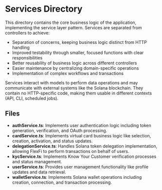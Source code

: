 # Services Directory

This directory contains the core business logic of the application, implementing the service layer pattern. Services are separated from controllers to achieve:

- Separation of concerns, keeping business logic distinct from HTTP handling
- Improved testability through smaller, focused functions with clear responsibilities
- Better reusability of business logic across different controllers
- Easier maintenance by centralizing domain-specific operations
- Implementation of complex workflows and transactions

Services interact with models to perform data operations and may communicate with external systems like the Solana blockchain. They contain no HTTP-specific code, making them usable in different contexts (API, CLI, scheduled jobs).

## Files

- **authService.ts**: Implements user authentication logic including token generation, verification, and OAuth processing.
- **cardService.ts**: Implements virtual card business logic like selection, creation, activation, and status updates.
- **delegationService.ts**: Handles Solana token delegation implementation, allowing FlexFi to perform transactions on behalf of users.
- **kycService.ts**: Implements Know Your Customer verification processes and status management.
- **userService.ts**: Provides user management functionality like profile updates and data retrieval.
- **walletService.ts**: Implements Solana wallet operations including creation, connection, and transaction processing. 
